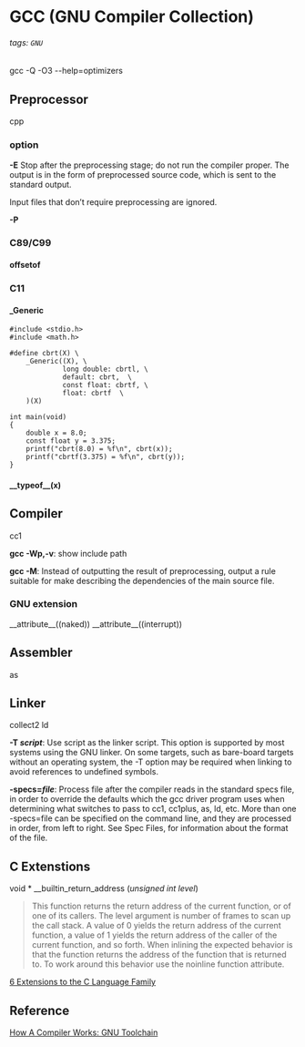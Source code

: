 # GCC (GNU Compiler Collection)
###### tags: `GNU`


gcc -Q -O3 --help=optimizers

## Preprocessor
cpp

### option
**-E**
Stop after the preprocessing stage; do not run the compiler proper. The output is in the form of preprocessed source code, which is sent to the standard output.

Input files that don’t require preprocessing are ignored.

**-P**

### C89/C99
#### offsetof

### C11
#### _Generic
```
#include <stdio.h>
#include <math.h>

#define cbrt(X) \
    _Generic((X), \     
             long double: cbrtl, \
             default: cbrt,  \
             const float: cbrtf, \
             float: cbrtf  \
    )(X)

int main(void)
{
    double x = 8.0;
    const float y = 3.375;
    printf("cbrt(8.0) = %f\n", cbrt(x));
    printf("cbrtf(3.375) = %f\n", cbrt(y));
}
```

#### \_\_typeof__(x)


## Compiler
cc1

**gcc -Wp,-v**:
show include path

**gcc -M**:
Instead of outputting the result of preprocessing, output a rule suitable for make describing the dependencies of the main source file.

### GNU extension
\_\_attribute\_\_((naked))
\_\_attribute\_\_((interrupt))

## Assembler
as

## Linker
collect2
ld

**-T *script***:
Use script as the linker script. This option is supported by most systems using the GNU linker. On some targets, such as bare-board targets without an operating system, the -T option may be required when linking to avoid references to undefined symbols.

**-specs=*file***:
Process file after the compiler reads in the standard specs file, in order to override the defaults which the gcc driver program uses when determining what switches to pass to cc1, cc1plus, as, ld, etc. More than one -specs=file can be specified on the command line, and they are processed in order, from left to right. See Spec Files, for information about the format of the file.


## C Extenstions
void * __builtin_return_address (*unsigned int level*)
> This function returns the return address of the current function, or of one of its callers. The level argument is number of frames to scan up the call stack. A value of 0 yields the return address of the current function, a value of 1 yields the return address of the caller of the current function, and so forth. When inlining the expected behavior is that the function returns the address of the function that is returned to. To work around this behavior use the noinline function attribute.

[6 Extensions to the C Language Family](https://gcc.gnu.org/onlinedocs/gcc/C-Extensions.html)

## Reference
[How A Compiler Works: GNU Toolchain](https://www.slideshare.net/jserv/how-a-compiler-works-gnu-toolchain)